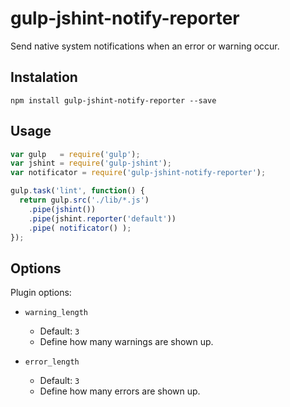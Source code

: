# gulp-jshint-notify-reporter

Send native system notifications when an error or warning occur.

## Instalation

`npm install gulp-jshint-notify-reporter --save`


## Usage

```js
var gulp   = require('gulp');
var jshint = require('gulp-jshint');
var notificator = require('gulp-jshint-notify-reporter');

gulp.task('lint', function() {
  return gulp.src('./lib/*.js')
    .pipe(jshint())
    .pipe(jshint.reporter('default'))
    .pipe( notificator() );
});
```

## Options

Plugin options:

- `warning_length`
  - Default: `3`
  - Define how many warnings are shown up.

- `error_length`
  - Default: `3`
  - Define how many errors are shown up.
